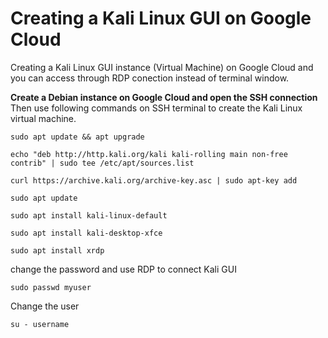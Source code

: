 # Creating a Kali Linux GUI on Google Cloud
Creating a Kali Linux GUI instance (Virtual Machine) on Google Cloud and you can access through RDP conection instead of terminal window.

**Create a Debian instance on Google Cloud and open the SSH connection**  
Then use following commands on SSH terminal to create the Kali Linux virtual machine.
```
sudo apt update && apt upgrade
```
```
echo "deb http://http.kali.org/kali kali-rolling main non-free contrib" | sudo tee /etc/apt/sources.list
```
```
curl https://archive.kali.org/archive-key.asc | sudo apt-key add
```
```
sudo apt update
```
```
sudo apt install kali-linux-default
```
```
sudo apt install kali-desktop-xfce
```
```
sudo apt install xrdp
```
change the password and use RDP to connect Kali GUI
```
sudo passwd myuser
```
Change the user
```
su - username
```
